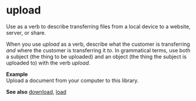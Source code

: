 # upload

Use as a verb to describe transferring files from a local device to a website, server, or share. 

When you use *upload* as a verb, describe what the customer is transferring *and* where the customer is transferring it *to*. In
grammatical terms, use both a subject (the thing to be uploaded) and an
object (the thing the subject is uploaded to) with the verb *upload*.

**Example**  
Upload a document from your computer to this library. 

**See also** [download](../d/download.md), [load](../l/load.md)
